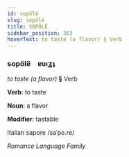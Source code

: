 ```yaml
---
id: sopölë
slug: sopölë
title: SOPÖLË
sidebar_position: 363
hoverText: to taste (a flavor) § Verb
---
```


### sopölë&emsp;<span kind="abugida">ɐʋıʓʇ</span>

*to taste (a flavor)* **§** Verb

**Verb**: to taste

**Noun**: a flavor

**Modifier**: tastable

Italian sapore /saˈpo.re/

*Romance Language Family*